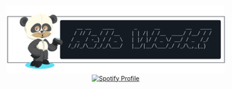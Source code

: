 <div align="center">
    <img src="banner.png" alt="My Banner" width="600" />
    <a href="https://spotify-github-profile.kittinanx.com/api/view.svg?uid=r8kwhz80qrrvktbjqra9xe8ag&redirect=true">
        <img src="https://spotify-github-profile.kittinanx.com/api/view.svg?uid=r8kwhz80qrrvktbjqra9xe8ag&cover_image=true&theme=default&show_offline=false&background_color=121212&interchange=true&bar_color=53b14f&bar_color_cover=true" alt="Spotify Profile" />
    </a>
</div>
